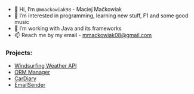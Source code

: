 - 👋 Hi, I’m `@mmackowiak98` - Maciej Maćkowiak
- 👀 I’m interested in programming, learning new stuff, F1 and some good music
- 🌱 I’m working with Java and its frameworks
- 📫 Reach me by my email - mmackowiak08@gmail.com



 ### Projects:
- [Windsurfing Weather API](https://github.com/mmackowiak98/windsurfing-weather-app)
- [ORM Manager](https://github.com/tomeee121/ORM)
- [CarDiary](https://github.com/Wr-40Java/back-end-app)
- [EmailSender](https://github.com/mmackowiak98/email-sender-microservice)

<!---
mmackowiak98/mmackowiak98 is a ✨ special ✨ repository because its `README.md` (this file) appears on your GitHub profile.
You can click the Preview link to take a look at your changes.
--->

